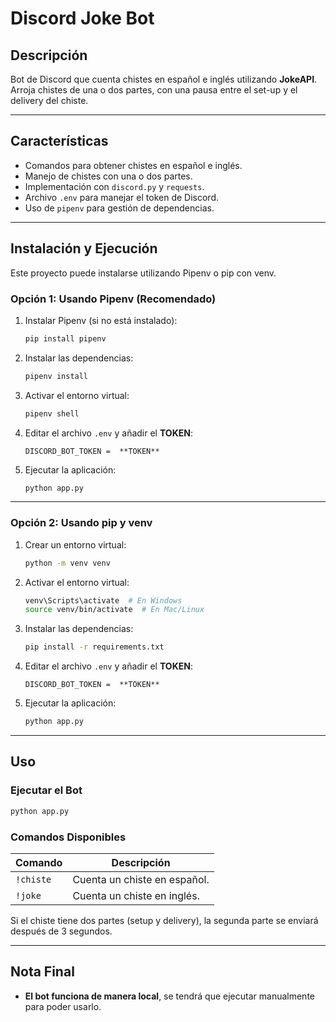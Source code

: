 # Discord Joke Bot

## Descripción

Bot de Discord que cuenta chistes en español e inglés utilizando **JokeAPI**. Arroja chistes de una o dos partes, con una pausa entre el set-up y el delivery del chiste.

---

## Características

- Comandos para obtener chistes en español e inglés.
- Manejo de chistes con una o dos partes.
- Implementación con `discord.py` y `requests`.
- Archivo `.env` para manejar el token de Discord.
- Uso de `pipenv` para gestión de dependencias.

---

## Instalación y Ejecución

Este proyecto puede instalarse utilizando Pipenv o pip con venv.

### Opción 1: Usando Pipenv (Recomendado)

1. Instalar Pipenv (si no está instalado):

   ```sh
   pip install pipenv
   ```

2. Instalar las dependencias:

   ```sh
   pipenv install
   ```

3. Activar el entorno virtual:

   ```sh
   pipenv shell
   ```

4. Editar el archivo `.env` y añadir el **TOKEN**:

   ```env
   DISCORD_BOT_TOKEN =  **TOKEN** 
   ```

5. Ejecutar la aplicación:

   ```sh
   python app.py
   ```

---

### Opción 2: Usando pip y venv

1. Crear un entorno virtual:

   ```sh
   python -m venv venv
   ```

2. Activar el entorno virtual:

   ```sh
   venv\Scripts\activate  # En Windows
   source venv/bin/activate  # En Mac/Linux
   ```

3. Instalar las dependencias:

   ```sh
   pip install -r requirements.txt
   ```

4. Editar el archivo `.env` y añadir el **TOKEN**:

   ```env
   DISCORD_BOT_TOKEN =  **TOKEN** 
   ```

5. Ejecutar la aplicación:

   ```sh
   python app.py
   ```

---

## Uso

### **Ejecutar el Bot**
```sh
python app.py
```

### **Comandos Disponibles**
| Comando | Descripción |
|---------|------------|
| `!chiste` | Cuenta un chiste en español. |
| `!joke` | Cuenta un chiste en inglés. |

Si el chiste tiene dos partes (setup y delivery), la segunda parte se enviará después de 3 segundos.

---

## Nota Final
- **El bot funciona de manera local**, se tendrá que ejecutar manualmente para poder usarlo.

